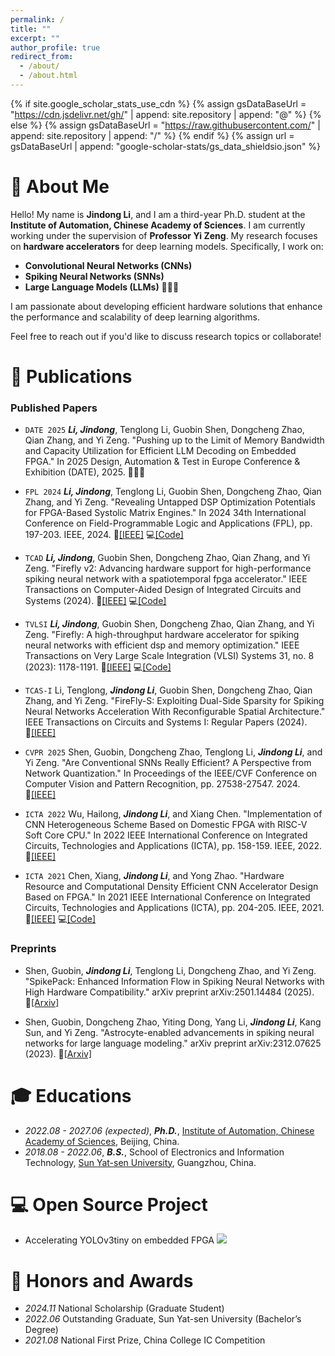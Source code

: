```yaml
---
permalink: /
title: ""
excerpt: ""
author_profile: true
redirect_from: 
  - /about/
  - /about.html
---
```


{% if site.google_scholar_stats_use_cdn %}
{% assign gsDataBaseUrl = "https://cdn.jsdelivr.net/gh/" | append: site.repository | append: "@" %}
{% else %}
{% assign gsDataBaseUrl = "https://raw.githubusercontent.com/" | append: site.repository | append: "/" %}
{% endif %}
{% assign url = gsDataBaseUrl | append: "google-scholar-stats/gs_data_shieldsio.json" %}

# 👻 About Me

<span class='anchor' id='about-me'></span>

Hello! My name is **Jindong Li**, and I am a third-year Ph.D. student at the **Institute of Automation, Chinese Academy of Sciences**. I am currently working under the supervision of **Professor Yi Zeng**.
My research focuses on **hardware accelerators** for deep learning models. Specifically, I work on:

- **Convolutional Neural Networks (CNNs)**
- **Spiking Neural Networks (SNNs)**
- **Large Language Models (LLMs)** 🚀🚀🚀

I am passionate about developing efficient hardware solutions that enhance the performance and scalability of deep learning algorithms.

Feel free to reach out if you'd like to discuss research topics or collaborate!


# 📝 Publications 

### Published Papers

- `DATE 2025` ***Li, Jindong***, Tenglong Li, Guobin Shen, Dongcheng Zhao, Qian Zhang, and Yi Zeng. "Pushing up to the Limit of Memory Bandwidth and Capacity Utilization for Efficient LLM Decoding on Embedded FPGA." In 2025 Design, Automation & Test in Europe Conference & Exhibition (DATE), 2025. 🚀🚀🚀

- `FPL 2024` ***Li, Jindong***, Tenglong Li, Guobin Shen, Dongcheng Zhao, Qian Zhang, and Yi Zeng. "Revealing Untapped DSP Optimization Potentials for FPGA-Based Systolic Matrix Engines." In 2024 34th International Conference on Field-Programmable Logic and Applications (FPL), pp. 197-203. IEEE, 2024. 🔗[[IEEE]](https://ieeexplore.ieee.org/document/10705564) 💻[[Code]](https://github.com/adamgallas/SpinalDLA)

- `TCAD` ***Li, Jindong***, Guobin Shen, Dongcheng Zhao, Qian Zhang, and Yi Zeng. "Firefly v2: Advancing hardware support for high-performance spiking neural network with a spatiotemporal fpga accelerator." IEEE Transactions on Computer-Aided Design of Integrated Circuits and Systems (2024). 🔗[[IEEE]](https://ieeexplore.ieee.org/document/10478105) 💻[[Code]](https://github.com/adamgallas/FireFly-v2)

- `TVLSI` ***Li, Jindong***, Guobin Shen, Dongcheng Zhao, Qian Zhang, and Yi Zeng. "Firefly: A high-throughput hardware accelerator for spiking neural networks with efficient dsp and memory optimization." IEEE Transactions on Very Large Scale Integration (VLSI) Systems 31, no. 8 (2023): 1178-1191. 🔗[[IEEE]](https://ieeexplore.ieee.org/abstract/document/10143752) 💻[[Code]](https://github.com/adamgallas/FireFly-v1)

- `TCAS-I` Li, Tenglong, ***Jindong Li***, Guobin Shen, Dongcheng Zhao, Qian Zhang, and Yi Zeng. "FireFly-S: Exploiting Dual-Side Sparsity for Spiking Neural Networks Acceleration With Reconfigurable Spatial Architecture." IEEE Transactions on Circuits and Systems I: Regular Papers (2024). 🔗[[IEEE]](https://ieeexplore.ieee.org/document/10754657)

- `CVPR 2025` Shen, Guobin, Dongcheng Zhao, Tenglong Li, ***Jindong Li***, and Yi Zeng. "Are Conventional SNNs Really Efficient? A Perspective from Network Quantization." In Proceedings of the IEEE/CVF Conference on Computer Vision and Pattern Recognition, pp. 27538-27547. 2024. 🔗[[IEEE]](https://ieeexplore.ieee.org/document/10656053)

- `ICTA 2022` Wu, Hailong, ***Jindong Li***, and Xiang Chen. "Implementation of CNN Heterogeneous Scheme Based on Domestic FPGA with RISC-V Soft Core CPU." In 2022 IEEE International Conference on Integrated Circuits, Technologies and Applications (ICTA), pp. 158-159. IEEE, 2022. 🔗[[IEEE]](https://ieeexplore.ieee.org/document/9963056)

- `ICTA 2021` Chen, Xiang, ***Jindong Li***, and Yong Zhao. "Hardware Resource and Computational Density Efficient CNN Accelerator Design Based on FPGA." In 2021 IEEE International Conference on Integrated Circuits, Technologies and Applications (ICTA), pp. 204-205. IEEE, 2021. 🔗[[IEEE]](https://ieeexplore.ieee.org/abstract/document/9661886) 💻[[Code]](https://github.com/adamgallas/fpga_accelerator_yolov3tiny)


### Preprints

- Shen, Guobin, ***Jindong Li***, Tenglong Li, Dongcheng Zhao, and Yi Zeng. "SpikePack: Enhanced Information Flow in Spiking Neural Networks with High Hardware Compatibility." arXiv preprint arXiv:2501.14484 (2025). 🔗[[Arxiv]](https://arxiv.org/abs/2501.14484)

- Shen, Guobin, Dongcheng Zhao, Yiting Dong, Yang Li, ***Jindong Li***, Kang Sun, and Yi Zeng. "Astrocyte-enabled advancements in spiking neural networks for large language modeling." arXiv preprint arXiv:2312.07625 (2023). 🔗[[Arxiv]](https://arxiv.org/abs/2312.07625)


# 🎓 Educations 
 
- *2022.08 - 2027.06 (expected)*, ***Ph.D.***, [Institute of Automation, Chinese Academy of Sciences](https://ia.cas.cn/), Beijing, China. 
- *2018.08 - 2022.06*, ***B.S.***, School of Electronics and Information Technology, [Sun Yat-sen University](https://www.sysu.edu.cn/), Guangzhou, China. 

# 💻 Open Source Project

- Accelerating YOLOv3tiny on embedded FPGA [![](https://img.shields.io/github/stars/adamgallas/fpga_accelerator_yolov3tiny)](https://github.com/adamgallas/fpga_accelerator_yolov3tiny)


# 🏅 Honors and Awards
- *2024.11* National Scholarship (Graduate Student)
- *2022.06* Outstanding Graduate, Sun Yat-sen University (Bachelor’s Degree)
- *2021.08* National First Prize, China College IC Competition

<!--
# 🔥 News
- *2022.02*: &nbsp;🎉🎉 Lorem ipsum dolor sit amet, consectetur adipiscing elit. Vivamus ornare aliquet ipsum, ac tempus justo dapibus sit amet. 
- *2022.02*: &nbsp;🎉🎉 Lorem ipsum dolor sit amet, consectetur adipiscing elit. Vivamus ornare aliquet ipsum, ac tempus justo dapibus sit amet. 

# 📝 Publications 

<div class='paper-box'><div class='paper-box-image'><div><div class="badge">CVPR 2016</div><img src='images/500x300.png' alt="sym" width="100%"></div></div>
<div class='paper-box-text' markdown="1">

[Deep Residual Learning for Image Recognition](https://openaccess.thecvf.com/content_cvpr_2016/papers/He_Deep_Residual_Learning_CVPR_2016_paper.pdf)

**Kaiming He**, Xiangyu Zhang, Shaoqing Ren, Jian Sun

[**Project**](https://scholar.google.com/citations?view_op=view_citation&hl=zh-CN&user=DhtAFkwAAAAJ&citation_for_view=DhtAFkwAAAAJ:ALROH1vI_8AC) <strong><span class='show_paper_citations' data='DhtAFkwAAAAJ:ALROH1vI_8AC'></span></strong>
- Lorem ipsum dolor sit amet, consectetur adipiscing elit. Vivamus ornare aliquet ipsum, ac tempus justo dapibus sit amet. 
</div>
</div>

- [Lorem ipsum dolor sit amet, consectetur adipiscing elit. Vivamus ornare aliquet ipsum, ac tempus justo dapibus sit amet](https://github.com), A, B, C, **CVPR 2020**

# 🎖 Honors and Awards
- *2021.10* Lorem ipsum dolor sit amet, consectetur adipiscing elit. Vivamus ornare aliquet ipsum, ac tempus justo dapibus sit amet. 
- *2021.09* Lorem ipsum dolor sit amet, consectetur adipiscing elit. Vivamus ornare aliquet ipsum, ac tempus justo dapibus sit amet. 

# 📖 Educations
- *2019.06 - 2022.04 (now)*, Lorem ipsum dolor sit amet, consectetur adipiscing elit. Vivamus ornare aliquet ipsum, ac tempus justo dapibus sit amet. 
- *2015.09 - 2019.06*, Lorem ipsum dolor sit amet, consectetur adipiscing elit. Vivamus ornare aliquet ipsum, ac tempus justo dapibus sit amet. 

# 💬 Invited Talks
- *2021.06*, Lorem ipsum dolor sit amet, consectetur adipiscing elit. Vivamus ornare aliquet ipsum, ac tempus justo dapibus sit amet. 
- *2021.03*, Lorem ipsum dolor sit amet, consectetur adipiscing elit. Vivamus ornare aliquet ipsum, ac tempus justo dapibus sit amet.  \| [\[video\]](https://github.com/)

# 💻 Internships
- *2019.05 - 2020.02*, [Lorem](https://github.com/), China. -->
